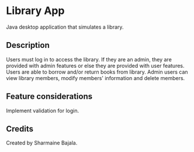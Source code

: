 # Library App
Java desktop application that simulates a library.

## Description
Users must log in to access the library. If they are an admin, they are provided with admin features or else they are provided with user features.
Users are able to borrow and/or return books from library. 
Admin users can view library members, modify members' information and delete members.

## Feature considerations
Implement validation for login.

## Credits
Created by Sharmaine Bajala.
